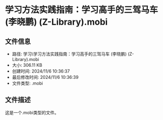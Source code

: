﻿# 学习方法实践指南：学习高手的三驾马车 (李晓鹏) (Z-Library).mobi

## 文件信息
- 路径: 学习\学习方法实践指南：学习高手的三驾马车 (李晓鹏) (Z-Library).mobi
- 大小: 306.11 KB
- 创建时间: 2024/11/6 10:36:37
- 最后修改时间: 2024/11/6 10:36:39
- 文件类型: .mobi

## 文件描述
这是一个.mobi类型的文件。

